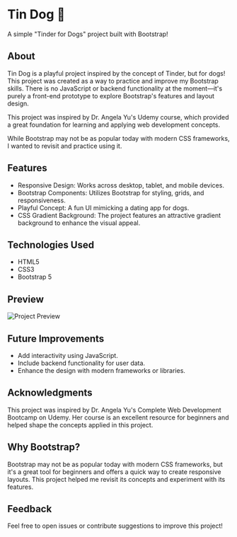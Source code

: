 # Tin Dog 🐶
A simple "Tinder for Dogs" project built with Bootstrap!

## About
Tin Dog is a playful project inspired by the concept of Tinder, but for dogs! This project was created as a way to practice and improve my Bootstrap skills. There is no JavaScript or backend functionality at the moment—it's purely a front-end prototype to explore Bootstrap's features and layout design.

This project was inspired by Dr. Angela Yu's Udemy course, which provided a great foundation for learning and applying web development concepts.

While Bootstrap may not be as popular today with modern CSS frameworks, I wanted to revisit and practice using it.

## Features
- Responsive Design: Works across desktop, tablet, and mobile devices.
- Bootstrap Components: Utilizes Bootstrap for styling, grids, and responsiveness.
- Playful Concept: A fun UI mimicking a dating app for dogs.
- CSS Gradient Background: The project features an attractive gradient background to enhance the visual appeal.

## Technologies Used
- HTML5
- CSS3
- Bootstrap 5

## Preview
![Project Preview](./path-to-your-image/image.png)


## Future Improvements
- Add interactivity using JavaScript.
- Include backend functionality for user data.
- Enhance the design with modern frameworks or libraries.

## Acknowledgments
This project was inspired by Dr. Angela Yu's Complete Web Development Bootcamp on Udemy. Her course is an excellent resource for beginners and helped shape the concepts applied in this project.

## Why Bootstrap?
Bootstrap may not be as popular today with modern CSS frameworks, but it's a great tool for beginners and offers a quick way to create responsive layouts. This project helped me revisit its concepts and experiment with its features.

## Feedback
Feel free to open issues or contribute suggestions to improve this project!

